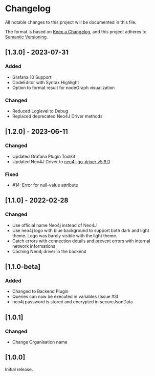 # Changelog

All notable changes to this project will be documented in this file.

The format is based on [Keep a Changelog](https://keepachangelog.com/en/1.0.0/),
and this project adheres to [Semantic Versioning](https://semver.org/spec/v2.0.0.html).

## [1.3.0] - 2023-07-31

### Added

- Grafana 10 Support
- CodeEditor with Syntax Highlight
- Option to format result for nodeGraph visualization

### Changed

- Reduced Loglevel to Debug
- Replaced deprecated Neo4J Driver methods


## [1.2.0] - 2023-06-11

### Changed

- Updated Grafana Plugin Toolkit
- Updated Neo4J Driver to [neo4j-go-driver v5.9.0](https://github.com/neo4j/neo4j-go-driver/releases/tag/v5.9.0)

### Fixed

- #14: Error for null-value attribute

## [1.1.0] - 2022-02-28

### Changed

- Use official name Neo4j instead of Neo4J
- Use neo4j logo with blue background to support both dark and light theme. Logo was barely visible with the light theme.
- Catch errors with connection details and prevent errors with internal network informations
- Caching Neo4j driver in the backend

## [1.1.0-beta]

### Added

- Changed to Backend Plugin
- Queries can now be executed in variables (Issue #3)
- neo4j password is stored and encrypted in secureJsonData

## [1.0.1]

### Changed

- Change Organisation name

## [1.0.0]

Initial release.
